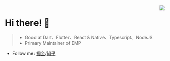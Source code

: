<img align="right" src="https://github-readme-stats.vercel.app/api?username=ckken&show_icons=true&icon_color=805AD5&text_color=718096&bg_color=ffffff&hide_title=true" />

# Hi there! 👋
> + Good at Dart、Flutter、React & Native、Typescript、NodeJS
> + Primary Maintainer of EMP 
+ Follow me: [掘金](https://juejin.cn/user/483440843559406)/[知乎](https://www.zhihu.com/people/xu-hong-bin)
